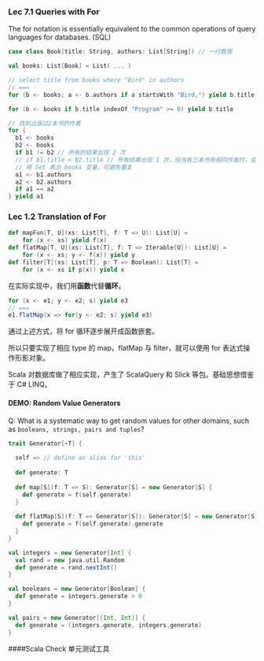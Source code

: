 ### Lec 7.1 Queries with For

The for notation is essentially equivalent to the common operations of query languages for databases. (SQL)

```scala
case class Book(title: String, authors: List[String]) // 一行数据

val books: List[Book] = List( ... )

// select title from books where "Bird" in authors
// ===
for (b <- books; a <- b.authors if a startsWith "Bird,") yield b.title

for (b <- books if b.title indexOf "Program" >= 0) yield b.title 

// 找到出版过2本书的作者
for {
  b1 <- books
  b2 <- books
  if b1 != b2 // 所有的结果出现 2 次
  // if b1.title < b2.title // 所有结果出现 1 次，但当有三本书有相同作者时，会重复出现三次
  // 用 Set 表示 books 变量，可避免重复
  a1 <- b1.authors
  a2 <- b2.authors
  if a1 == a2
} yield a1
```



### Lec 1.2 Translation of For

```scala
def mapFun[T, U](xs: List[T], f: T => U): List[U] = 
	for (x <- xs) yield f(x)
def flatMap[T, U](xs: List[T], f: T => Iterable[U]): List[U] = 
	for (x <- xs; y <- f(x)) yield y
def filter[T](xs: List[T], p: T => Boolean): List[T] =
	for (x <- xs if p(x)) yield x
```

在实际实现中，我们用**函数**代替**循环**。

```scala
for (x <- e1; y <- e2; s) yield e3
// ===
e1.flatMap(x => for(y <- e2; s) yield e3)
```

通过上述方式，将 for 循环逐步展开成函数嵌套。



所以只要实现了相应 type 的 map，flatMap 与 filter，就可以使用 for 表达式操作形影对象。

Scala 对数据库做了相应实现，产生了 ScalaQuery 和 Slick 等包。基础思想借鉴于 C# LINQ。



#### DEMO: Random Value Generators

Q: What is a systematic way to get random values for other domains, such as `booleans, strings, pairs and tuples`?

```scala
trait Generator[+T] {
  
  self => // define an alias for 'this'
  
  def generate: T
  
  def map[S](f: T => S): Generator[S] = new Generator[S] {
    def generate = f(self.generate)
  }
  
  def flatMap[S](f: T => Generator[S]): Generator[S] = new Generator[S] {
    def generate = f(self.generate).generate
  }
}

val integers = new Generator[Int] {
  val rand = new java.util.Random
  def generate = rand.nextInt()
}

val booleans = new Generator[Boolean] {
  def generate = integers.generate > 0
}

val pairs = new Generator[(Int, Int)] {
  def generate = (integers.generate, integers.generate)
}
```



####Scala Check 单元测试工具